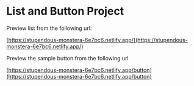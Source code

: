 # List and Button Project

Preview list from the following url:

[https://stupendous-monstera-6e7bc6.netlify.app/](https://stupendous-monstera-6e7bc6.netlify.app/)

Preview the sample button from the following url

[https://stupendous-monstera-6e7bc6.netlify.app/button](https://stupendous-monstera-6e7bc6.netlify.app/button)
